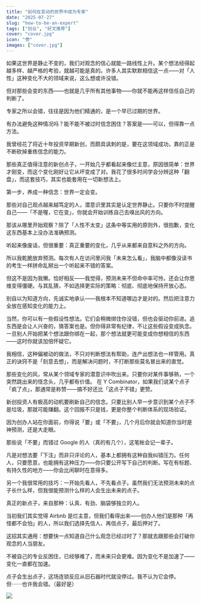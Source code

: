 ```yaml
---
title: "如何在变动的世界中成为专家"
date: "2025-07-27"
slug: "how-to-be-an-expert"
tags: ["创业", "好文推荐"]
cover: "cover.jpg"
icon: "😎"
images: ["cover.jpg"]
---
```

如果这世界是静止不变的，我们对观念的信心就能一路线性上升。某个想法经得起越多样、越严格的考验，就越可能是真的。许多人其实默默相信这一点——对「人性」这种变化不大的领域来说，这么想或许没错。



但对那些会变的东西——也就是几乎所有其他事物——你就不能再这样信任自己的判断了。



专家之所以会错，往往是因为他们精通的，是一个早已过期的世界。



有办法避免这种情况吗？能不能不被过时信念困住？答案是——可以，但得靠一点方法。



我曾经花了将近十年投资早期新创，而颇具讽刺的是，要在这领域成功，靠的正是不断砍掉重练信念的能力。



那些真正值得注意的新创点子，一开始几乎都看起来像烂主意，原因很简单：世界才刚变，而这个变化刚好让它从坏变成了对。我花了很多时间学会分辨这种「翻盘」，而这套技巧，其实也能套用在一切新想法上。



第一步，养成一种信念：世界一定会变。



那些对自己观点越来越笃定的人，潜意识里其实是认定世界静止。只要你不时提醒自己——「不是喔，它在变」，你就会开始训练自己去嗅出风的方向。



那该从哪里开始观察？除了「人性不太变」这条中等实用的原则外，很抱歉，变化这东西基本上没办法准确预测。



听起来像废话，但很重要：真正重要的变化，几乎从来都来自意料之外的方向。



所以我乾脆放弃预测。每次有人在访问里问我「未来怎么看」，我脑中都像没读书的考生一样拼命乱掰出一个听起来不错的答案。



但这不是因为我懒。恰好相反——我觉得，预测未来不但命中率可怜，还会让你思维变得僵硬。与其乱猜，不如选择更实际的策略：彻底、彻底地保持开放心态。



别自以为知道方向，先诚实地承认——我根本不知道哪边才是对的。然后把注意力全放在感知变化的能力上。



当然，你可以有一些假设性想法。它们会稍微绑住你没错，但也会驱动你前进。追东西是会让人兴奋的，猜答案也是。但你得非常有纪律，不让这些假设变成执念。
一旦别人开始把某个想法跟你绑在一起，那个想法就更可能变成你想相信的东西——这时你就该加倍怀疑它。



我相信，这种偏被动的做法，不只对判断想法有帮助，连产出想法也一样管用。真正的诀窍不是「刻意去想」，而是解决问题时，不打断那些莫名冒出来的直觉。



那些变化的风，常从某个领域专家的潜意识中吹出来。只要你对某件事够熟，一个突然跳出来的怪念头，几乎都有价值。
在 Y Combinator，如果我们说某个点子「疯了点」，那通常是称赞——搞不好还比「这点子不错」更赞。



新创投资人有极高的动机要刷新自己的信念。只要比别人早一步意识到某个点子不是垃圾，那就可能赚翻。这个回报不只是钱，更是你整个判断体系的现场验证。



因为创办人站在你面前，你得说「要」或「不要」，几个月后你就会知道你当时是神预测，还是大走眼。



那些说「不要」而错过 Google 的人（真的有几个），这笔帐会记一辈子。



凡是对想法要「下注」而非只评论的人，基本上都拥有这种自我纠错压力。任何人，只要愿意，也能拥有这种压力——你只要公开写下自己的判断。写在有标题、有持久性的地方——你会比闲聊时在意得多。



另一个我很常用的技巧：一开始先看人，不先看点子。虽然我们无法预测未来的点子长什么样，但我很能预测什么样的人会生出未来的点子。



真正的新点子，来自那种：认真、有劲、脑袋够独立的人。



当初我们其实觉得 Airbnb 是烂主意，但我们看得出来——创办人他们是那种「再怪都不会怕」的人，所以我们选择先信人、再信点子，最后押对了。



这招其实通用：想要快一点知道自己什么观念已经过时了？那就去跟那些会打破你观念的人当朋友。



不被自己的专业反困住，已经够难了，而未来只会更难。因为变化不是加速了——变化一直都在加速。



点子会生出点子，这场连锁反应从旧石器时代就没停过。我不认为它会停。
但⋯⋯也许我会错。（最好是）




![](https://prod-files-secure.s3.us-west-2.amazonaws.com/112d0858-5090-4d34-a606-b75eb8d65fd2/46476355-9cf3-4e99-9b7a-3531bc426380/1000202064.png?X-Amz-Algorithm=AWS4-HMAC-SHA256&X-Amz-Content-Sha256=UNSIGNED-PAYLOAD&X-Amz-Credential=ASIAZI2LB466YHIEZNBY%2F20250807%2Fus-west-2%2Fs3%2Faws4_request&X-Amz-Date=20250807T011218Z&X-Amz-Expires=3600&X-Amz-Security-Token=IQoJb3JpZ2luX2VjEEkaCXVzLXdlc3QtMiJGMEQCICqTYoKZDkHvx0e%2FYdqbLG1qKHwABGS7Nkkt4LdfiJFeAiASG8fbA3Epdcncv7UEcj1QcX90OW3cxV%2FYTUZeXzPVUSqIBAiB%2F%2F%2F%2F%2F%2F%2F%2F%2F%2F8BEAAaDDYzNzQyMzE4MzgwNSIMkYJqWlunlYxQ5VOAKtwDfoJgre0e%2FfNsftoR1c0rDQGPjCuPlAfYNXms1kZvsmgcUvtFuqj%2B%2B8twkJ0vYJvftsYTMqUwG1OFB5L3Gi23lf69z6UAZHzKyWhLkf5SpQZOfWyeA6dJp070Aza6F6vR8x2aoKBPpifqYqJizCchQ5rejFDSbY%2F7oNcNIkNUtBAHeWC8M%2FmLh7E3q8H%2FIXoAP3QhTHbfNZdrglKREtCpnfuTRlkE7HeGDzh%2B%2Fq9oNmvt0TngpSwJQXyCRAXc%2FRlmKjwYsMDu98iFwVokPHJWX5fOPg81kvZCLe1uYqxq5GOAVGrkIQ6PsOlKh0NueF9pwNVA42hlaPaZZmBMzAQJKt8liYHZmyKvUtfJ89Rk%2FzE7sRqTg2FZAagG4ifKFfLgheyWprley3MT5p%2FH4OLVqg0BBb8tl6lDXfnPXpOwS2VOoNFdi7pIy9tOBmY%2BuS45m8BaI3Fm%2FloebYlm6%2BLy7mV8AyNaTejCh8u9Z7A2rEL%2FeSsfmpCHwXqsk30ETRWKWSlmRr6iikEddNHXOCNrA%2BPwdZIazuE2zNMRc7OvOAniHArj2RcvacqYuY4QO1Aik8jm0S9iLhLS4eqyzrlD7er1PCJ%2Bko1iiJGF7Qfh%2B3Cszs2lB5eLGNTyVVgwnuPPxAY6pgGbMSA0bXl6WJ%2BbvcLPHlJtAdf8zQi44PaYuPufr18eoP451pEUykZPlbjKNQlR2ATQyIr8jK%2BhM9mSYU2NQcx4XLwzf2LQFqITuxdy3n5XbBnXYi%2Ftw3mnGEs0N8ePvEp36mu0UzxbD0s1hU3PmQ80OV9msudoYCs68l6NvyHkueOBs%2FT0Vgr8mKG4WGaNiSwjqdzfKnPSQ33u53iNzkDb7aVQKPPB&X-Amz-Signature=f5b947f6c76b8d89af6073510a31eaa5c69dcf1ba192b9874d597971f6a0b517&X-Amz-SignedHeaders=host&x-amz-checksum-mode=ENABLED&x-id=GetObject)

